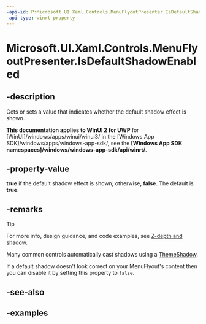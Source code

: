 ```yaml
---
-api-id: P:Microsoft.UI.Xaml.Controls.MenuFlyoutPresenter.IsDefaultShadowEnabled
-api-type: winrt property
---
```


<!-- Property syntax.
public bool IsDefaultShadowEnabled { get;  set; }
-->

# Microsoft.UI.Xaml.Controls.MenuFlyoutPresenter.IsDefaultShadowEnabled

## -description

Gets or sets a value that indicates whether the default shadow effect is shown.

**This documentation applies to WinUI 2 for UWP** for [WinUI]/windows/apps/winui/winui3/ in the [Windows App SDK]/windows/apps/windows-app-sdk/, see the **[Windows App SDK namespaces]/windows/windows-app-sdk/api/winrt/**.

## -property-value

**true** if the default shadow effect is shown; otherwise, **false**. The default is **true**.

## -remarks

> [!TIP]
> For more info, design guidance, and code examples, see [Z-depth and shadow](/windows/apps/design/layout/depth-shadow).

Many common controls automatically cast shadows using a [ThemeShadow](../microsoft.ui.xaml.media/themeshadow.md). 

If a default shadow doesn't look correct on your MenuFlyout's content then you can disable it by setting this property to `false`.

## -see-also

## -examples


